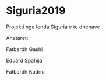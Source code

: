 # Siguria2019
Projekti nga lenda Siguria e te dhenave

Anetaret:

Fatbardh Gashi

Eduard Spahija

Fatbardh Kadriu
